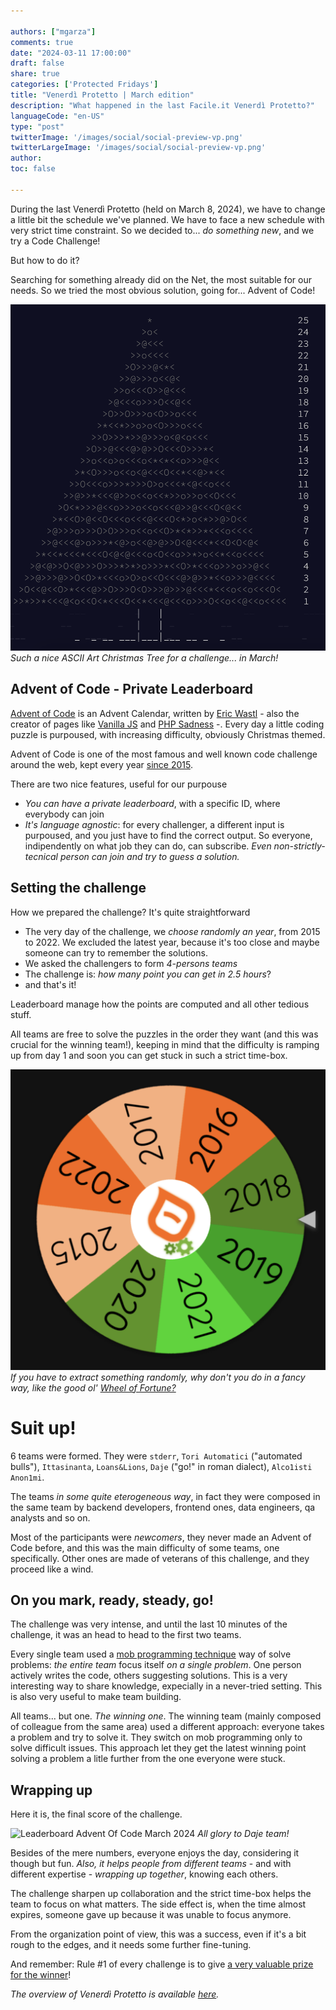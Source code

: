 ```yaml
---

authors: ["mgarza"]
comments: true
date: "2024-03-11 17:00:00"
draft: false
share: true
categories: ['Protected Fridays']
title: "Venerdì Protetto | March edition"
description: "What happened in the last Facile.it Venerdì Protetto?"
languageCode: "en-US"
type: "post"
twitterImage: '/images/social/social-preview-vp.png'
twitterLargeImage: '/images/social/social-preview-vp.png'
author: 
toc: false

---
```


During the last Venerdì Protetto (held on March 8, 2024), we have to change a little bit the schedule we've planned.
We have to face a new schedule with very strict time constraint. So we decided to... _do something new_, and we try a Code Challenge!

But how to do it?

Searching for something already did on the Net, the most suitable for our needs. So we tried the most obvious solution, going for... Advent of Code!

![Advent of Code Christmas Tree]( /static/images/code-challenge-march-2024/Advent-of-code-tree.png "Such a nice ASCII Art Christmas Tree for a challenge... in March!") 
*Such a nice ASCII Art Christmas Tree for a challenge... in March!*

## Advent of Code - Private Leaderboard

[Advent of Code](https://adventofcode.com/about) is an Advent Calendar, written by [Eric Wastl](http://was.tl/) - also the creator of pages like [Vanilla JS](http://vanilla-js.com/) and [PHP Sadness](http://phpsadness.com/) -. Every day a little coding puzzle is purpoused, with increasing difficulty, obviously Christmas themed. 

Advent of Code is one of the most famous and well known code challenge around the web, kept every year [since 2015](https://adventofcode.com/2015).

There are two nice features, useful for our purpouse
- *You can have a private leaderboard*, with a specific ID, where everybody can join 
- *It's language agnostic*: for every challenger, a different input is purpoused, and you just have to find the correct output. So everyone, indipendently on what job they can do, can subscribe. _Even non-strictly-tecnical person can join and try to guess a solution._

## Setting the challenge

How we prepared the challenge? It's quite straightforward

- The very day of the challenge, we *choose randomly an year*, from 2015 to 2022. We excluded the latest year, because it's too close and maybe someone can try to remember the solutions.
- We asked the challengers to form *4-persons teams*
- The challenge is: *how many point you can get in 2.5 hours*?
- and that's it!

Leaderboard manage how the points are computed and all other tedious stuff.

All teams are free to solve the puzzles in the order they want (and this was crucial for the winning team!), keeping in mind that the difficulty is ramping up from day 1 and soon you can get stuck in such a strict time-box.

![Wheel of Years](/static/images/code-challenge-march-2024/wheel-of-years.png "If you have to extract something randomly in public, why don't you do in a fancy way, like the good ol' Wheel of Fortune?")
*If you have to extract something randomly, why don't you do in a fancy way, like the good ol' [Wheel of Fortune?](https://wheelofnames.com/)*

# Suit up!

6 teams were formed.
They were `stderr`, `Tori Automatici` ("automated bulls"), `Ittasinanta`, `Loans&Lions`, `Daje` ("go!" in roman dialect), `Alco1isti Anon1mi`.

 The teams _in some quite eterogeneous way_, in fact they were composed in the same team by backend developers, frontend ones, data engineers, qa analysts and so on. 

Most of the participants were _newcomers_, they never made an Advent of Code before, and this was the main difficulty of some teams, one specifically. Other ones are made of veterans of this challenge, and they proceed like a wind.

## On you mark, ready, steady, go!

The challenge was very intense, and until the last 10 minutes of the challenge, it was an head to head to the first two teams.

Every single team used a [mob programming technique](https://en.wikipedia.org/wiki/Team_programming#Mob_programming) way of solve problems: _the entire team_ focus itself _on a single problem_. One person actively writes the code, others suggesting solutions. This is a very interesting way to share knowledge, expecially in a never-tried setting. This is also very useful to make team building.

All teams... but one. _The winning one_.
The winning team (mainly composed of colleague from the same area) used a different approach: everyone takes a problem and try to solve it. They switch on mob programming only to solve difficult issues. This approach let they get the latest winning point solving a problem a litle further from the one everyone were stuck.

## Wrapping up

Here it is, the final score of the challenge.

![Leaderboard Advent Of Code March 2024](/static/images/venerdì_protetto/Leaderboard-code-challenge.png "Congrats to Daje Team!")
*All glory to Daje team!*

Besides of the mere numbers, everyone enjoys the day, considering it though but fun. _Also, it helps people from different teams_ - and with different expertise - _wrapping up together_, knowing each others.

The challenge sharpen up collaboration and the strict time-box helps the team to focus on what matters. The side effect is, when the time almost expires, someone gave up because it was unable to focus anymore.

From the organization point of view, this was a success, even if it's a bit rough to the edges, and it needs some further fine-tuning.

And remember: Rule #1 of every challenge is to give [a very valuable prize for the winner](/static/images/code-challenge-march-2024/AdventOfFacileCrown.jpg)!


*The overview of Venerdì Protetto is available [here](https://engineering.facile.it/blog/eng/v-protetto/).*

 
<script type="application/ld+json">
{ 
    "@context": "https://schema.org",
    "genre":["SEO","JSON-LD"],
    "@type": "BlogPosting",
    "headline": "Venerdì Protetto | March edition",
    "keywords": ["Code challenge", "Advent of Code"],
    "wordcount": "",
    "publisher": {
        "@type": "Organization",
        "name": "Facile.it Engineering",
        "url": "https://engineering.facile.it/",
        "logo": {
            "@type": "ImageObject",
            "url": "https://engineering.facile.it/images/logo_engineering.png",
            "width":"1057",
            "height":"244"
        }
    },
    "url": "https://engineering.facile.it/blog/eng/v-protetto9-6-2023/",
    "image": "https://engineering.facile.it/images/social/social-preview-vp.png",
    "datePublished": "2024-03-14",
    "dateCreated": "2024-03-11",
    "dateModified": "2024-03-14",
    "inLanguage": "en-US",
    "isFamilyFriendly": "true",
    "description": "Description of the Code Challenge held on Venerdì Protetto of 8th of March, 2024",
    "author": {
        "@type": "Person",
        "name": "Matteo",
        "url": "https://www.linkedin.com/in/matteogarza"
    }
}
</script>
